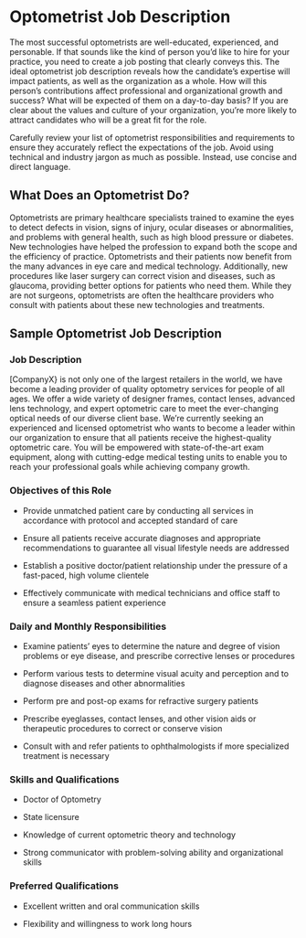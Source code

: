 # Optometrist Job Description

The most successful optometrists are well-educated, experienced, and personable. If that sounds like the kind of person you’d like to hire for your practice, you need to create a job posting that clearly conveys this. The ideal optometrist job description reveals how the candidate’s expertise will impact patients, as well as the organization as a whole. How will this person’s contributions affect professional and organizational growth and success? What will be expected of them on a day-to-day basis? If you are clear about the values and culture of your organization, you’re more likely to attract candidates who will be a great fit for the role.

Carefully review your list of optometrist responsibilities and requirements to ensure they accurately reflect the expectations of the job. Avoid using technical and industry jargon as much as possible. Instead, use concise and direct language.
## What Does an Optometrist Do?

Optometrists are primary healthcare specialists trained to examine the eyes to detect defects in vision, signs of injury, ocular diseases or abnormalities, and problems with general health, such as high blood pressure or diabetes. New technologies have helped the profession to expand both the scope and the efficiency of practice. Optometrists and their patients now benefit from the many advances in eye care and medical technology. Additionally, new procedures like laser surgery can correct vision and diseases, such as glaucoma, providing better options for patients who need them. While they are not surgeons, optometrists are often the healthcare providers who consult with patients about these new technologies and treatments.
## Sample Optometrist Job Description

### Job Description

[CompanyX} is not only one of the largest retailers in the world, we have become a leading provider of quality optometry services for people of all ages. We offer a wide variety of designer frames, contact lenses, advanced lens technology, and expert optometric care to meet the ever-changing optical needs of our diverse client base. We’re currently seeking an experienced and licensed optometrist who wants to become a leader within our organization to ensure that all patients receive the highest-quality optometric care. You will be empowered with state-of-the-art exam equipment, along with cutting-edge medical testing units to enable you to reach your professional goals while achieving company growth.

### Objectives of this Role

* Provide unmatched patient care by conducting all services in accordance with protocol and accepted standard of care

* Ensure all patients receive accurate diagnoses and appropriate recommendations to guarantee all visual lifestyle needs are addressed

* Establish a positive doctor/patient relationship under the pressure of a fast-paced, high volume clientele

* Effectively communicate with medical technicians and office staff to ensure a seamless patient experience

### Daily and Monthly Responsibilities

* Examine patients’ eyes to determine the nature and degree of vision problems or eye disease, and prescribe corrective lenses or procedures

* Perform various tests to determine visual acuity and perception and to diagnose diseases and other abnormalities

* Perform pre and post-op exams for refractive surgery patients

* Prescribe eyeglasses, contact lenses, and other vision aids or therapeutic procedures to correct or conserve vision

* Consult with and refer patients to ophthalmologists if more specialized treatment is necessary
### Skills and Qualifications

* Doctor of Optometry

* State licensure

* Knowledge of current optometric theory and technology

* Strong communicator with problem-solving ability and organizational skills

### Preferred Qualifications

* Excellent written and oral communication skills

* Flexibility and willingness to work long hours
